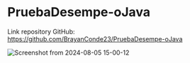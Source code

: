 # PruebaDesempe-oJava

Link repository GitHub: https://github.com/BrayanConde23/PruebaDesempe-oJava

![Screenshot from 2024-08-05 15-00-12](https://github.com/user-attachments/assets/01bd752f-5a72-4343-b0b3-57de26fd473e)
